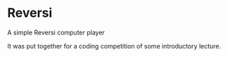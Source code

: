 # Reversi
A simple Reversi computer player

It was put together for a coding competition of some introductory lecture.
